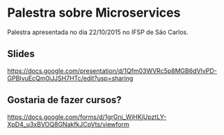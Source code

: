 # Palestra sobre Microservices

Palestra apresentada no dia 22/10/2015 no IFSP de São Carlos.

## Slides
https://docs.google.com/presentation/d/1Qfm03WVRc5p8MGB6dVIvPD-GPBIvuEcQm0iJJSH7HTc/edit?usp=sharing

## Gostaria de fazer cursos?
https://docs.google.com/forms/d/1grGnj_WjHKjUpztLY-XpD4_u3xBVOQ8GNakfkJCpVts/viewform
